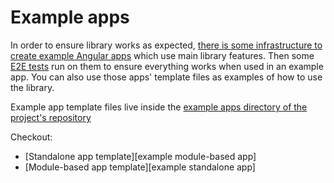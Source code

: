 # Example apps

In order to ensure library works as expected, [there is some infrastructure to create example Angular apps][example-apps-infra] which use main library features. Then some [E2E tests][e2e-infra] run on them to ensure everything works when used in an example app. You can also use those apps' template files as examples of how to use the library.

Example app template files live inside the [example apps directory of the project's repository][example-apps-infra]

[example-apps-infra]: https://github.com/davidlj95/ngx/tree/main/projects/ngx-meta/example-apps
[e2e-infra]: https://github.com/davidlj95/ngx/tree/main/projects/ngx-meta/e2e

Checkout:

- [Standalone app template][example module-based app]
- [Module-based app template][example standalone app]
